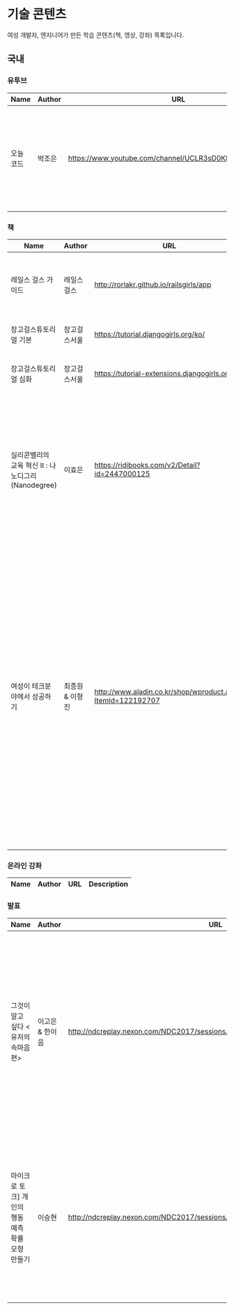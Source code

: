 # 기술 콘텐츠
여성 개발자, 엔지니어가 만든 학습 콘텐츠(책, 영상, 강좌) 목록입니다.

## 국내
### 유투브

| Name | Author | URL | Description |
|---|---|---|---|
|오늘 코드| 박조은| https://www.youtube.com/channel/UCLR3sD0KB_dWpvcsrLP0aUg | 캐글을 통한 머신러닝/딥러닝 튜토리얼 Pandas, Numpy, Scipy, scikit-learn, TensorFlow, Keras, Jupyter, Colaborator|

### 책
| Name | Author | URL | category | Description |
|---|---|---|---|---|
|레일스 걸스 가이드| 레일스 걸스| http://rorlakr.github.io/railsgirls/app |ruby on rails| 레일스 걸스 워크샵 행사 개최 가이드 및 루비온 레일스 웹 개발 튜토리얼 제공 |
|장고걸스튜토리얼 기본| 장고걸스서울| https://tutorial.djangogirls.org/ko/ |django| 장고걸스 워크샵 튜토리얼 - 블로그 만들기 |
|장고걸스튜토리얼 심화| 장고걸스서울| https://tutorial-extensions.djangogirls.org/ |django|장고 블로그 보안, 댓글, DB, 도메인, 배포 등 심화 학습 내용 |
|실리콘밸리의 교육 혁신 Ⅱ : 나노디그리(Nanodegree)|이효은|https://ridibooks.com/v2/Detail?id=2447000125|온라인 교육|유다시티(Udacity)의 나노디그리(Nanodegree) 프로그램을 통해 온라인 대학, 전 세계를 잇는 커뮤니티, 그리고 기업과 대학의 새로운 협력 모델, 새로운 학습 경험의 가능성을 자세히 살펴본다.|
|여성이 테크분야에서 성공하기 | 최종원 & 이형진 | http://www.aladin.co.kr/shop/wproduct.aspx?ItemId=122192707 | 커리어 |"이 책은 여성이 테크분야에서 성공하기에 대해 다룬 도서입니다. 여성이 테크분야의 기초적이고 전반적인 내용을 확인할 수 있도록 구성했습니다."(책소개글)- "기술 분야 직종 면접"과 "내게 맞는 회사 찾기와 기술 분야 이력서" 등 실무적인 내용을 IT분야 진출을 희망하는 여성을 위해 가이드북으로 구성한 책입니다. 숙명여대 SW 봉사단을 오랜기간 지도해 온 저자의 무뚝뚝하지만 친절한(!) 애정어린 조언으로 다가오는 책.|


### 온라인 강좌
| Name | Author | URL | Description |
|---|---|---|---|


### 발표
| Name | Author | URL | Description |
|----|---|---|---|
|그것이 알고 싶다 <유저의 속마음 편>|이고은 & 한이음| http://ndcreplay.nexon.com/NDC2017/sessions/NDC2017_0029.html#c=NDC2017/ |여러 게임의 사례를 통해 다양한 분석 방법을 알아보고, 인사이트 도출 과정을 전달하고자 한다. 이를 통해 게임을 만드는 개발자들이 유저의 진정한 속마음에 집중해야 하는 이유와 게임 UX 분석이 왜 중요한지를 알게 되는 기회가 될 것이다.|
|마이크로 토크] 개인의 행동 예측 확률 모형 만들기|이승현| http://ndcreplay.nexon.com/NDC2017/sessions/NDC2017_0056.html#c=NDC2017&p=3 |5개 이하의 변수와 기초 수학 지식을 이용해 유저의 이탈 또는 구매확률을 예측하게 된 과정으로 요즘 대세인 빅데이터분석과는 다소 다른 관점과 상황에서 예측 분석을 진행한 이야기입니다.|


